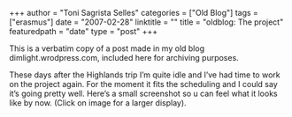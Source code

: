+++
author = "Toni Sagrista Selles"
categories = ["Old Blog"]
tags = ["erasmus"]
date = "2007-02-28"
linktitle = ""
title = "oldblog: The project" 
featuredpath = "date"
type = "post"
+++

<div class="post-notice">
This is a verbatim copy of a post made in my old blog dimlight.wrodpress.com, included here for archiving purposes.
</div>

These days after the Highlands trip I’m quite idle and I’ve had time to work on the project again. For the moment it fits the scheduling and I could say it’s going pretty well. Here’s a small screenshot so u can feel what it looks like by now. (Click on image for a larger display).
